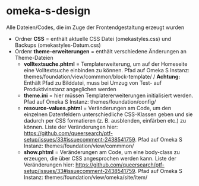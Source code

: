 # omeka-s-design
Alle Dateien/Codes, die im Zuge der Frontendgestaltung erzeugt wurden

* Ordner **CSS** = enthält aktuelle CSS Datei (omekastyles.css) und Backups (omekastyles-Datum.css)
* Ordenr **theme-erweiterungen** = enthält verschiedene Änderungen an Theme-Dateien
  * **volltextsuche.phtml** = Templaterweiterung, um auf der Homeseite eine Volltextsuche einbinden zu können. Pfad auf Omeka S Instanz: themes/foundation/view/commmon/block-template/ /
    **Achtung:** Enthält Pfad zu Bilddatei, muss bei Umzug von Test- auf Produktivinstanz angeglichen werden
  * **theme.ini** = hier müssen Templatererweiterungen initialisiert werden. Pfad auf Omeka S Instanz: themes/foundation/config/
  * **resource-values.phtml** = Veränderungen am Code, um den einzelnen Datenfeldern unterschiedliche CSS-Klassen geben und sie dadurch per CSS formatieren (z. B. ausblenden, einfärben etc.) zu können. Liste der Veränderungen hier: https://github.com/queersearch/ptf-setup/issues/33#issuecomment-2438541759. Pfad auf Omeka S Instanz: themes/foundation/view/commmon/
  * **show.phtml** = Veränderungen am Code, um eine body-class zu erzeugen, die über CSS angesprochen werden kann. Liste der Veränderungen hier: https://github.com/queersearch/ptf-setup/issues/33#issuecomment-2438541759. Pfad auf Omeka S Instanz: themes/foundation/view/omeka/site/item/
